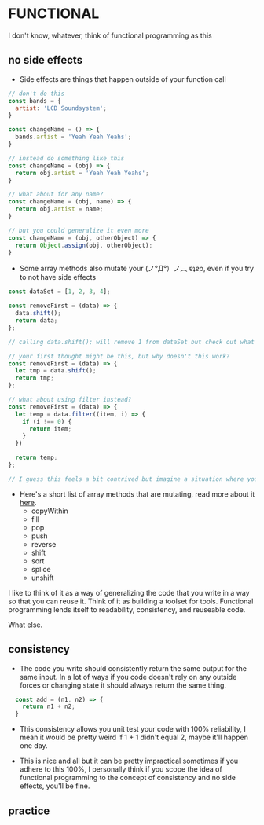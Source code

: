 # FUNCTIONAL

I don't know, whatever, think of functional programming as this

## no side effects
  - Side effects are things that happen outside of your function call

  ```js
  // don't do this
  const bands = {
    artist: 'LCD Soundsystem';
  }

  const changeName = () => {
    bands.artist = 'Yeah Yeah Yeahs';
  }

  // instead do something like this
  const changeName = (obj) => {
    return obj.artist = 'Yeah Yeah Yeahs';
  }

  // what about for any name?
  const changeName = (obj, name) => {
    return obj.artist = name;
  }

  // but you could generalize it even more
  const changeName = (obj, otherObject) => {
    return Object.assign(obj, otherObject);
  }
  ```
  - Some array methods also mutate your (ノ°Д°）ノ︵ ɐʇɐp, even if you try to not have side effects

  ```js
  const dataSet = [1, 2, 3, 4];

  const removeFirst = (data) => {
    data.shift();
    return data;
  };

  // calling data.shift(); will remove 1 from dataSet but check out what happened to dataSet itself. What can you do about this?

  // your first thought might be this, but why doesn't this work?
  const removeFirst = (data) => {
    let tmp = data.shift();
    return tmp;
  };

  // what about using filter instead?
  const removeFirst = (data) => {
    let temp = data.filter((item, i) => {
      if (i !== 0) {
        return item;
      }
    })

    return temp;
  };

  // I guess this feels a bit contrived but imagine a situation where you might accidentally change something but didn't intend to and have to track it down.
  ```
  - Here's a short list of array methods that are mutating, read more about it [here](https://developer.mozilla.org/en-US/docs/Web/JavaScript/Reference/Global_Objects/Array/prototype#Mutator_methods).
    - copyWithin
    - fill
    - pop
    - push
    - reverse
    - shift
    - sort
    - splice
    - unshift



I like to think of it as a way of generalizing the code that you write in a way so that you can reuse it. Think of it as building a toolset for tools. Functional programming lends itself to readability, consistency, and reuseable code.

What else.

## consistency
  - The code you write should consistently return the same output for the same input. In a lot of ways if you code doesn't rely on any outside forces or changing state it should always return the same thing.

  ```js
    const add = (n1, n2) => {
      return n1 + n2;
    }
  ```

  - This consistency allows you unit test your code with 100% reliability, I mean it would be pretty weird if 1 + 1 didn't equal 2, maybe it'll happen one day.

- This is nice and all but it can be pretty impractical sometimes if you adhere to this 100%, I personally think if you scope the idea of functional programming to the concept of consistency and no side effects, you'll be fine.

## practice
